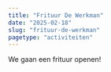 ```yaml
---
title: "Frituur De Werkman"
date: "2025-02-18"
slug: "frituur-de-werkman"
pagetype: "activiteiten"
---
```


We gaan een frituur openen!